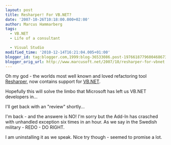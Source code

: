 ```yaml
---
layout: post
title: Resharper! For VB.NET?
date: '2007-10-26T10:18:00.000+02:00'
author: Marcus Hammarberg
tags:
  - VB.NET
  - Life of a consultant

  - Visual Studio
modified_time: '2010-12-14T16:21:04.005+01:00'
blogger_id: tag:blogger.com,1999:blog-36533086.post-1976618779600468673
blogger_orig_url: http://www.marcusoft.net/2007/10/resharper-for-vbnet.html
---
```


Oh my
god - the worlds most well known and loved <span
id="SPELLING_ERROR_1" class="blsp-spelling-error">refactoring
tool [Resharper](http://www.jetbrains.com/resharper/),
now contains support for
[VB.NET](http://www.jetbrains.com/resharper/features/newfeatures.html#vbImprovements).

Hopefully this will solve the limbo that Microsoft has left us VB.NET
developers in...

I'll get back with an "review" shortly...

I'm back - and the answere is NO! I'm sorry but the Add-In has crasched
with unhandled exception six times in an hour. As we say in the Swedish
military - REDO - DO RIGHT.

I am uninstalling it as we speak. Nice try though - seemed to promise a
lot.
